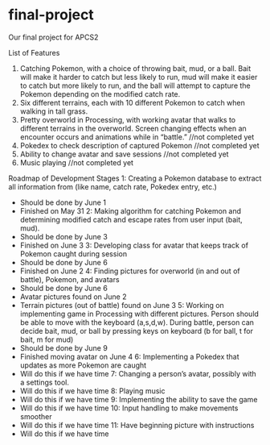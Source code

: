 # final-project
Our final project for APCS2

List of Features
1. Catching Pokemon, with a choice of throwing bait, mud, or a ball. Bait will make it harder to catch but less likely to run, mud will make it easier to catch but more likely to run, and the ball will attempt to capture the Pokemon depending on the modified catch rate.
2. Six different terrains, each with 10 different Pokemon to catch when walking in tall grass.
3. Pretty overworld in Processing, with working avatar that walks to different terrains in the overworld. Screen changing effects when an encounter occurs and animations while in “battle.” //not completed yet
4. Pokedex to check description of captured Pokemon //not completed yet
5. Ability to change avatar and save sessions //not completed yet
6. Music playing //not completed yet
 
Roadmap of Development Stages
1: Creating a Pokemon database to extract all information from (like name, catch rate, Pokedex entry, etc.)
- Should be done by June 1
- Finished on May 31
2: Making algorithm for catching Pokemon and determining modified catch and escape rates from user input (bait, mud).
- Should be done by June 3
- Finished on June 3
3: Developing class for avatar that keeps track of Pokemon caught during session
- Should be done by June 6
- Finished on June 2
4: Finding pictures for overworld (in and out of battle), Pokemon, and avatars
- Should be done by June 6
- Avatar pictures found on June 2
- Terrain pictures (out of battle) found on June 3
5: Working on implementing game in Processing with different pictures. Person should be able to move with the keyboard (a,s,d,w). During battle, person can decide bait, mud, or ball by pressing keys on keyboard (b for ball, t for bait, m for mud)
- Should be done by June 9
- Finished moving avatar on June 4
6: Implementing a Pokedex that updates as more Pokemon are caught
- Will do this if we have time
7: Changing a person’s avatar, possibly with a settings tool.
- Will do this if we have time
8: Playing music
- Will do this if we have time
9: Implementing the ability to save the game
- Will do this if we have time
10: Input handling to make movements smoother
- Will do this if we have time
11: Have beginning picture with instructions
- Will do this if we have time